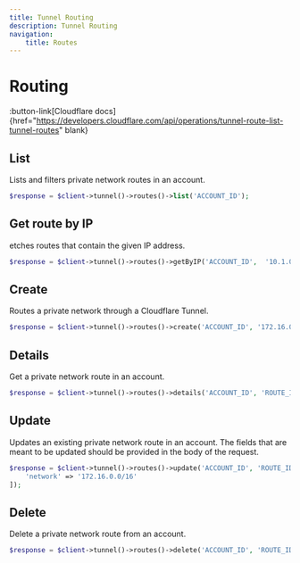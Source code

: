 ```yaml
---
title: Tunnel Routing
description: Tunnel Routing
navigation:
    title: Routes
---
```


# Routing

:button-link[Cloudflare docs]{href="https://developers.cloudflare.com/api/operations/tunnel-route-list-tunnel-routes" blank}

## List

Lists and filters private network routes in an account.

```php [php]
$response = $client->tunnel()->routes()->list('ACCOUNT_ID');
```

## Get route by IP

etches routes that contain the given IP address.

```php [php]
$response = $client->tunnel()->routes()->getByIP('ACCOUNT_ID',  '10.1.0.137');
```

## Create

Routes a private network through a Cloudflare Tunnel.

```php [php]
$response = $client->tunnel()->routes()->create('ACCOUNT_ID', '172.16.0.0/16', 'f70ff985-a4ef-4643-bbbc-4a0ed4fc8415', 'Example comment for this route.');
```

## Details

Get a private network route in an account.

```php [php]
$response = $client->tunnel()->routes()->details('ACCOUNT_ID', 'ROUTE_ID');
```

## Update

Updates an existing private network route in an account. The fields that are meant to be updated should be provided in the body of the request.

```php [php]
$response = $client->tunnel()->routes()->update('ACCOUNT_ID', 'ROUTE_ID', [
    'network' => '172.16.0.0/16'
]);
```

## Delete

Delete a private network route from an account.

```php [php]
$response = $client->tunnel()->routes()->delete('ACCOUNT_ID', 'ROUTE_ID');
```